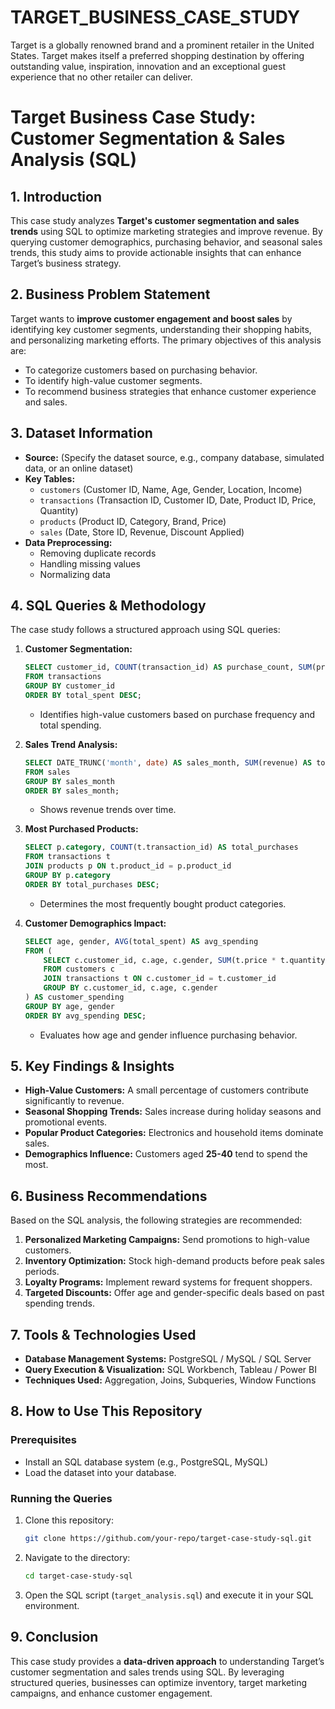 # TARGET_BUSINESS_CASE_STUDY
Target is a globally renowned brand and a prominent retailer in the United States. Target makes itself a preferred shopping destination by offering outstanding value, inspiration, innovation and an exceptional guest experience that no other retailer can deliver.
# **Target Business Case Study: Customer Segmentation & Sales Analysis (SQL)**

## **1. Introduction**
This case study analyzes **Target's customer segmentation and sales trends** using SQL to optimize marketing strategies and improve revenue. By querying customer demographics, purchasing behavior, and seasonal sales trends, this study aims to provide actionable insights that can enhance Target’s business strategy.

## **2. Business Problem Statement**
Target wants to **improve customer engagement and boost sales** by identifying key customer segments, understanding their shopping habits, and personalizing marketing efforts. The primary objectives of this analysis are:
- To categorize customers based on purchasing behavior.
- To identify high-value customer segments.
- To recommend business strategies that enhance customer experience and sales.

## **3. Dataset Information**
- **Source:** (Specify the dataset source, e.g., company database, simulated data, or an online dataset)
- **Key Tables:**
  - `customers` (Customer ID, Name, Age, Gender, Location, Income)
  - `transactions` (Transaction ID, Customer ID, Date, Product ID, Price, Quantity)
  - `products` (Product ID, Category, Brand, Price)
  - `sales` (Date, Store ID, Revenue, Discount Applied)
- **Data Preprocessing:**
  - Removing duplicate records
  - Handling missing values
  - Normalizing data

## **4. SQL Queries & Methodology**
The case study follows a structured approach using SQL queries:

1. **Customer Segmentation:**
   ```sql
   SELECT customer_id, COUNT(transaction_id) AS purchase_count, SUM(price * quantity) AS total_spent
   FROM transactions
   GROUP BY customer_id
   ORDER BY total_spent DESC;
   ```
   - Identifies high-value customers based on purchase frequency and total spending.

2. **Sales Trend Analysis:**
   ```sql
   SELECT DATE_TRUNC('month', date) AS sales_month, SUM(revenue) AS total_revenue
   FROM sales
   GROUP BY sales_month
   ORDER BY sales_month;
   ```
   - Shows revenue trends over time.

3. **Most Purchased Products:**
   ```sql
   SELECT p.category, COUNT(t.transaction_id) AS total_purchases
   FROM transactions t
   JOIN products p ON t.product_id = p.product_id
   GROUP BY p.category
   ORDER BY total_purchases DESC;
   ```
   - Determines the most frequently bought product categories.

4. **Customer Demographics Impact:**
   ```sql
   SELECT age, gender, AVG(total_spent) AS avg_spending
   FROM (
       SELECT c.customer_id, c.age, c.gender, SUM(t.price * t.quantity) AS total_spent
       FROM customers c
       JOIN transactions t ON c.customer_id = t.customer_id
       GROUP BY c.customer_id, c.age, c.gender
   ) AS customer_spending
   GROUP BY age, gender
   ORDER BY avg_spending DESC;
   ```
   - Evaluates how age and gender influence purchasing behavior.

## **5. Key Findings & Insights**
- **High-Value Customers:** A small percentage of customers contribute significantly to revenue.
- **Seasonal Shopping Trends:** Sales increase during holiday seasons and promotional events.
- **Popular Product Categories:** Electronics and household items dominate sales.
- **Demographics Influence:** Customers aged **25-40** tend to spend the most.

## **6. Business Recommendations**
Based on the SQL analysis, the following strategies are recommended:
1. **Personalized Marketing Campaigns:** Send promotions to high-value customers.
2. **Inventory Optimization:** Stock high-demand products before peak sales periods.
3. **Loyalty Programs:** Implement reward systems for frequent shoppers.
4. **Targeted Discounts:** Offer age and gender-specific deals based on past spending trends.

## **7. Tools & Technologies Used**
- **Database Management Systems:** PostgreSQL / MySQL / SQL Server
- **Query Execution & Visualization:** SQL Workbench, Tableau / Power BI
- **Techniques Used:** Aggregation, Joins, Subqueries, Window Functions

## **8. How to Use This Repository**
### **Prerequisites**
- Install an SQL database system (e.g., PostgreSQL, MySQL)
- Load the dataset into your database.

### **Running the Queries**
1. Clone this repository:
   ```sh
   git clone https://github.com/your-repo/target-case-study-sql.git
   ```
2. Navigate to the directory:
   ```sh
   cd target-case-study-sql
   ```
3. Open the SQL script (`target_analysis.sql`) and execute it in your SQL environment.

## **9. Conclusion**
This case study provides a **data-driven approach** to understanding Target’s customer segmentation and sales trends using SQL. By leveraging structured queries, businesses can optimize inventory, target marketing campaigns, and enhance customer engagement.



